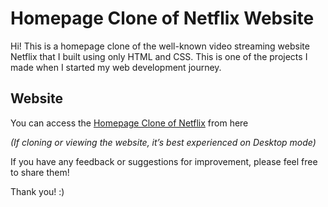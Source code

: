 # Homepage Clone of Netflix Website

Hi! This is a homepage clone of the well-known video streaming website Netflix that I built using only HTML and CSS. This is one of the projects I made when I started my web development journey.

## Website
You can access the [Homepage Clone of Netflix](https://netflixhomepage.curioushiva.in/) from here

*(If cloning or viewing the website, it’s best experienced on Desktop mode)*

If you have any feedback or suggestions for improvement, please feel free to share them!

Thank you! :)
